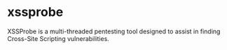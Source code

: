 # xssprobe
XSSProbe is a multi-threaded pentesting tool designed to assist in finding Cross-Site Scripting vulnerabilities.
